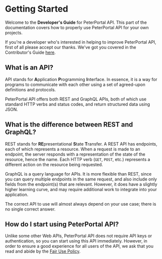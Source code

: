 # Getting Started

Welcome to the **Developer's Guide** for PeterPortal API. This part of the documentation covers how to properly use PeterPortal API for your own projects.

If you're a developer who's interested in helping to improve PeterPortal API, first of all please accept our thanks. We've got you covered in the Contributor's Guide [here](/docs/contributors-guide/getting-started).

## What is an API?

API stands for **A**pplication **P**rogramming **I**nterface. In essence, it is a way for programs to communicate with each other using a set of agreed-upon definitions and protocols.

PeterPortal API offers both REST and GraphQL APIs, both of which use standard HTTP verbs and status codes, and return structured data using JSON.

## What is the difference between REST and GraphQL?

REST stands for **RE**presentational **S**tate **T**ransfer. A REST API has endpoints, each of which represents a resource. When a request is made to an endpoint, the server responds with a representation of the state of the resource, hence the name. Each HTTP verb (`GET`, `POST`, etc.) represents a different action on the resource being requested.

GraphQL is a query language for APIs. It is more flexible than REST, since you can query multiple endpoints in the same request, and also include only fields from the endpoint(s) that are relevant. However, it does have a slightly higher learning curve, and may require additional work to integrate into your application.

The correct API to use will almost always depend on your use case; there is no single correct answer.

## How do I start using PeterPortal API?

Unlike some other Web APIs, PeterPortal API does not require API keys or authentication, so you can start using this API immediately. However, in order to ensure a good experience for all users of the API, we ask that you read and abide by the [Fair Use Policy](fair-use-policy).
